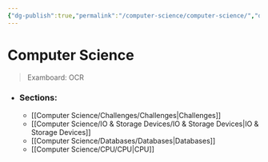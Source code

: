 ```yaml
---
{"dg-publish":true,"permalink":"/computer-science/computer-science/","dgHomeLink":true,"dgPassFrontmatter":false}
---
```



# Computer Science

> Examboard: OCR

- ### Sections:
	- [[Computer Science/Challenges/Challenges|Challenges]]
	- [[Computer Science/IO & Storage Devices/IO & Storage Devices|IO & Storage Devices]]
	- [[Computer Science/Databases/Databases|Databases]]
	- [[Computer Science/CPU/CPU|CPU]]